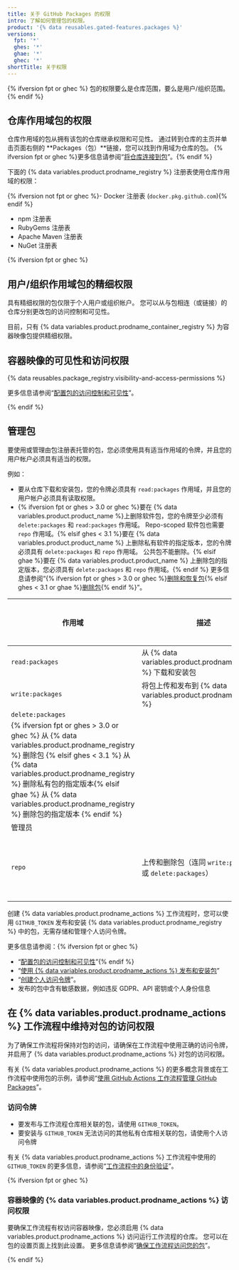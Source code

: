 ```yaml
---
title: 关于 GitHub Packages 的权限
intro: 了解如何管理包的权限。
product: '{% data reusables.gated-features.packages %}'
versions:
  fpt: '*'
  ghes: '*'
  ghae: '*'
  ghec: '*'
shortTitle: 关于权限
---
```


{% ifversion fpt or ghec %}
包的权限要么是仓库范围，要么是用户/组织范围。
{% endif %}

## 仓库作用域包的权限

仓库作用域的包从拥有该包的仓库继承权限和可见性。 通过转到仓库的主页并单击页面右侧的 **Packages（包）**链接，您可以找到作用域为仓库的包。 {% ifversion fpt or ghec %}更多信息请参阅“[将仓库连接到包](/packages/learn-github-packages/connecting-a-repository-to-a-package)”。{% endif %}

下面的 {% data variables.product.prodname_registry %} 注册表使用仓库作用域的权限：

  {% ifversion not fpt or ghec %}- Docker 注册表 (`docker.pkg.github.com`){% endif %}
  - npm 注册表
  - RubyGems 注册表
  - Apache Maven 注册表
  - NuGet 注册表

{% ifversion fpt or ghec %}
## 用户/组织作用域包的精细权限

具有精细权限的包仅限于个人用户或组织帐户。 您可以从与包相连（或链接）的仓库分别更改包的访问控制和可见性。

目前，只有 {% data variables.product.prodname_container_registry %} 为容器映像包提供精细权限。

## 容器映像的可见性和访问权限

{% data reusables.package_registry.visibility-and-access-permissions %}

更多信息请参阅“[配置包的访问控制和可见性](/packages/learn-github-packages/configuring-a-packages-access-control-and-visibility)”。

{% endif %}

## 管理包

要使用或管理由包注册表托管的包，您必须使用具有适当作用域的令牌，并且您的用户帐户必须具有适当的权限。

例如：
-  要从仓库下载和安装包，您的令牌必须具有 `read:packages` 作用域，并且您的用户帐户必须具有读取权限。
- {% ifversion fpt or ghes > 3.0 or ghec %}要在 {% data variables.product.product_name %}上删除软件包，您的令牌至少必须有 `delete:packages` 和 `read:packages` 作用域。 Repo-scoped 软件包也需要 `repo` 作用域。{% elsif ghes < 3.1 %}要在 {% data variables.product.product_name %} 上删除私有软件的指定版本，您的令牌必须具有 `delete:packages` 和 `repo` 作用域。 公共包不能删除。{% elsif ghae %}要在 {% data variables.product.product_name %} 上删除包的指定版本，您必须具有 `delete:packages` 和 `repo` 作用域。{% endif %} 更多信息请参阅“{% ifversion fpt or ghes > 3.0 or ghec %}[删除和恢复包](/packages/learn-github-packages/deleting-and-restoring-a-package){% elsif ghes < 3.1 or ghae %}[删除包](/packages/learn-github-packages/deleting-a-package){% endif %}”。

| 作用域                                                                                                                                                                                                                                                                       | 描述                                                      | 所需权限   |
| ------------------------------------------------------------------------------------------------------------------------------------------------------------------------------------------------------------------------------------------------------------------------- | ------------------------------------------------------- | ------ |
| `read:packages`                                                                                                                                                                                                                                                           | 从 {% data variables.product.prodname_registry %} 下载和安装包 | 读取     |
| `write:packages`                                                                                                                                                                                                                                                          | 将包上传和发布到 {% data variables.product.prodname_registry %} | 写入     |
| `delete:packages`                                                                                                                                                                                                                                                         |                                                         |        |
| {% ifversion fpt or ghes > 3.0 or ghec %} 从 {% data variables.product.prodname_registry %} 删除包 {% elsif ghes < 3.1 %} 从 {% data variables.product.prodname_registry %} 删除私有包的指定版本{% elsif ghae %} 从 {% data variables.product.prodname_registry %} 删除包的指定版本 {% endif %} |                                                         |        |
| 管理员                                                                                                                                                                                                                                                                       |                                                         |        |
| `repo`                                                                                                                                                                                                                                                                    | 上传和删除包（连同 `write:packages` 或 `delete:packages`）         | 写入或管理员 |

创建 {% data variables.product.prodname_actions %} 工作流程时，您可以使用 `GITHUB_TOKEN` 发布和安装 {% data variables.product.prodname_registry %} 中的包，无需存储和管理个人访问令牌。

更多信息请参阅：{% ifversion fpt or ghec %}
- “[配置包的访问控制和可见性](/packages/learn-github-packages/configuring-a-packages-access-control-and-visibility)”{% endif %}
- “[使用 {% data variables.product.prodname_actions %} 发布和安装包](/packages/managing-github-packages-using-github-actions-workflows/publishing-and-installing-a-package-with-github-actions)”
- “[创建个人访问令牌](/github/authenticating-to-github/creating-a-personal-access-token/)”。
- 发布的包中含有敏感数据，例如违反 GDPR、API 密钥或个人身份信息

## 在 {% data variables.product.prodname_actions %} 工作流程中维持对包的访问权限

为了确保工作流程将保持对包的访问，请确保在工作流程中使用正确的访问令牌，并启用了 {% data variables.product.prodname_actions %} 对包的访问权限。

有关 {% data variables.product.prodname_actions %} 的更多概念背景或在工作流程中使用包的示例，请参阅“[使用 GitHub Actions 工作流程管理 GitHub Packages](/packages/managing-github-packages-using-github-actions-workflows)”。

### 访问令牌

- 要发布与工作流程仓库相关联的包，请使用 `GITHUB_TOKEN`。
- 要安装与 `GITHUB_TOKEN` 无法访问的其他私有仓库相关联的包，请使用个人访问令牌

有关 {% data variables.product.prodname_actions %} 工作流程中使用的 `GITHUB_TOKEN` 的更多信息，请参阅“[工作流程中的身份验证](/actions/reference/authentication-in-a-workflow#using-the-github_token-in-a-workflow)”。

{% ifversion fpt or ghec %}
### 容器映像的 {% data variables.product.prodname_actions %} 访问权限

要确保工作流程有权访问容器映像，您必须启用 {% data variables.product.prodname_actions %} 访问运行工作流程的仓库。 您可以在包的设置页面上找到此设置。 更多信息请参阅“[确保工作流程访问您的包](/packages/learn-github-packages/configuring-a-packages-access-control-and-visibility#ensuring-workflow-access-to-your-package)”。

{% endif %}

